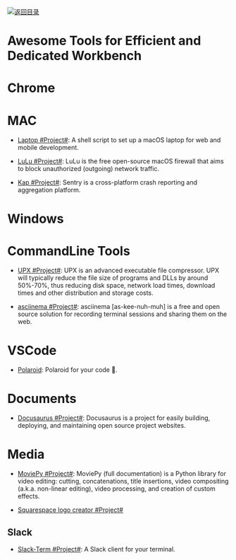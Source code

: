 [![返回目录](https://parg.co/UGo)](https://github.com/wxyyxc1992/Awesome-Reference)

# Awesome Tools for Efficient and Dedicated Workbench

# Chrome

# MAC

* [Laptop #Project#](https://github.com/thoughtbot/laptop): A shell script to set up a macOS laptop for web and mobile development.

* [LuLu #Project#](https://github.com/objective-see/LuLu): LuLu is the free open-source macOS firewall that aims to block unauthorized (outgoing) network traffic.

* [Kap #Project#](https://github.com/wulkano/kap): Sentry is a cross-platform crash reporting and aggregation platform.

# Windows

# CommandLine Tools

* [UPX #Project#](https://github.com/upx/upx): UPX is an advanced executable file compressor. UPX will typically reduce the file size of programs and DLLs by around 50%-70%, thus reducing disk space, network load times, download times and other distribution and storage costs.

- [asciinema #Project#](https://asciinema.org/): asciinema [as-kee-nuh-muh] is a free and open source solution for recording terminal sessions and sharing them on the web. 

# VSCode

* [Polaroid](https://github.com/octref/polacode): Polaroid for your code 📸.

# Documents

* [Docusaurus #Project#](https://parg.co/UtL): Docusaurus is a project for easily building, deploying, and maintaining open source project websites.

# Media

* [MoviePy #Project#](https://github.com/Zulko/moviepy): MoviePy (full documentation) is a Python library for video editing: cutting, concatenations, title insertions, video compositing (a.k.a. non-linear editing), video processing, and creation of custom effects.

* [Squarespace logo creator #Project#](https://logo.squarespace.com/)

## Slack

* [Slack-Term #Project#](https://github.com/erroneousboat/slack-term): A Slack client for your terminal.
